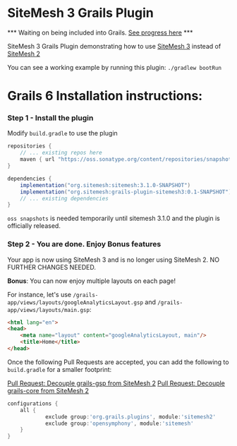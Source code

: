 # SiteMesh 3 Grails Plugin

*** Waiting on being included into Grails. [See progress here](https://github.com/grails/grails-core/issues/13058) ***

SiteMesh 3 Grails Plugin demonstrating how to use [SiteMesh 3](https://github.com/sitemesh/sitemesh3) instead of [SiteMesh 2](https://github.com/sitemesh/sitemesh2)

You can see a working example by running this plugin:
```./gradlew bootRun```

# Grails 6 Installation instructions:

### Step 1 - Install the plugin 

Modify `build.gradle` to use the plugin
```groovy
repositories {
    // ... existing repos here
    maven { url "https://oss.sonatype.org/content/repositories/snapshots/" }
}

dependencies {
    implementation("org.sitemesh:sitemesh:3.1.0-SNAPSHOT")
    implementation("org.sitemesh:grails-plugin-sitemesh3:0.1-SNAPSHOT")
    // ... existing dependencies
}
```
`oss snapshots` is needed temporarily until sitemesh 3.1.0 and the plugin is officially released.

### Step 2 -  You are done. Enjoy Bonus features
Your app is now using SiteMesh 3 and is no longer using SiteMesh 2. NO FURTHER CHANGES NEEDED.

**Bonus**: You can now enjoy multiple layouts on each page!


For instance, let's use `/grails-app/views/layouts/googleAnalyticsLayout.gsp` and `/grails-app/views/layouts/main.gsp`:

```html
<html lang="en">
<head>
    <meta name="layout" content="googleAnalyticsLayout, main"/>
    <title>Home</title>
</head>
```

Once the following Pull Requests are accepted, you can add the following to `build.gradle` for a smaller footprint:

[Pull Request: Decouple grails-gsp from SiteMesh 2](https://github.com/grails/grails-gsp/pull/362)
[Pull Request: Decouple grails-core from SiteMesh 2](https://github.com/grails/grails-core/pull/13087)

```groovy
configurations {
    all {
            exclude group:'org.grails.plugins', module:'sitemesh2'
            exclude group:'opensymphony', module:'sitemesh'
    }
}
```
